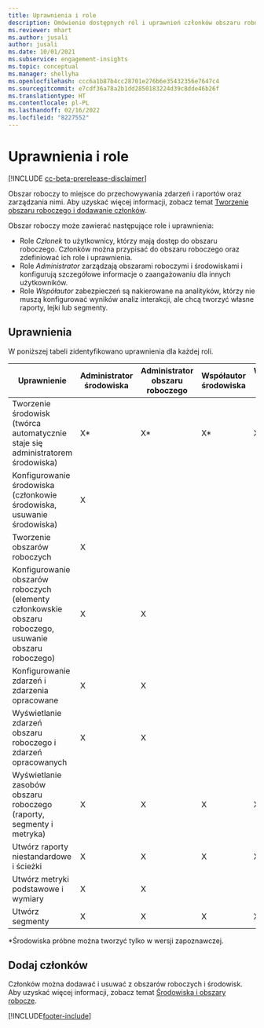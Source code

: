 ```yaml
---
title: Uprawnienia i role
description: Omówienie dostępnych ról i uprawnień członków obszaru roboczego.
ms.reviewer: mhart
ms.author: jusali
author: jusali
ms.date: 10/01/2021
ms.subservice: engagement-insights
ms.topic: conceptual
ms.manager: shellyha
ms.openlocfilehash: ccc6a1b87b4cc28701e276b6e35432356e7647c4
ms.sourcegitcommit: e7cdf36a78a2b1dd2850183224d39c8dde46b26f
ms.translationtype: HT
ms.contentlocale: pl-PL
ms.lasthandoff: 02/16/2022
ms.locfileid: "8227552"
---
```

# <a name="roles-and-permissions"></a>Uprawnienia i role

[!INCLUDE [cc-beta-prerelease-disclaimer](includes/cc-beta-prerelease-disclaimer.md)]

Obszar roboczy to miejsce do przechowywania zdarzeń i raportów oraz zarządzania nimi. Aby uzyskać więcej informacji, zobacz temat [Tworzenie obszaru roboczego i dodawanie członków](create-workspace.md). 

Obszar roboczy może zawierać następujące role i uprawnienia:

- Role *Członek* to użytkownicy, którzy mają dostęp do obszaru roboczego. Członków można przypisać do obszaru roboczego oraz zdefiniować ich role i uprawnienia. 
- Role *Administrator* zarządzają obszarami roboczymi i środowiskami i konfigurują szczegółowe informacje o zaangażowaniu dla innych użytkowników. 
- Role *Współautor* zabezpieczeń są nakierowane na analityków, którzy nie muszą konfigurować wyników analiz interakcji, ale chcą tworzyć własne raporty, lejki lub segmenty.

## <a name="permissions"></a>Uprawnienia
  
W poniższej tabeli zidentyfikowano uprawnienia dla każdej roli. 

| Uprawnienie | Administrator środowiska | Administrator obszaru roboczego | Współautor środowiska | Współautor obszaru roboczego | 
|--|--|--|--|--|
| Tworzenie środowisk (twórca automatycznie staje się administratorem środowiska) | X* | X* | X* | X* |  
| Konfigurowanie środowiska (członkowie środowiska, usuwanie środowiska) | X |  |  |  |  
| Tworzenie obszarów roboczych | X |  |  |  |  
| Konfigurowanie obszarów roboczych (elementy członkowskie obszaru roboczego, usuwanie obszaru roboczego) | X | X |  |  |  
| Konfigurowanie zdarzeń i zdarzenia opracowane | X | X | |  |  
| Wyświetlanie zdarzeń obszaru roboczego i zdarzeń opracowanych | X | X | |  |  
| Wyświetlanie zasobów obszaru roboczego (raporty, segmenty i metryka)| X | X | X | X |  
| Utwórz raporty niestandardowe i ścieżki | X | X | X | X |  
| Utwórz metryki podstawowe i wymiary| X | X |  |  |  
| Utwórz segmenty| X | X | X | X |  

*Środowiska próbne można tworzyć tylko w wersji zapoznawczej. 

## <a name="add-members"></a>Dodaj członków

Członków można dodawać i usuwać z obszarów roboczych i środowisk. Aby uzyskać więcej informacji, zobacz temat [Środowiska i obszary robocze](manage-environments-workspaces.md).


[!INCLUDE[footer-include](../includes/footer-banner.md)]
